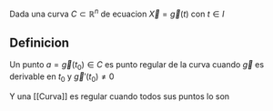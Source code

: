 Dada una curva $C \subset \mathbb{R}^n$ de ecuacion $\vec{X} = \vec{g}(t)$ con $t \in I$

## Definicion
Un punto $a = \vec{g}(t_0) \in C$  es punto regular de la curva cuando $\vec{g}$ es derivable en $t_0$ y $\vec{g}'(t_0) \ne 0$

Y una [[Curva]] es regular cuando todos sus puntos lo son